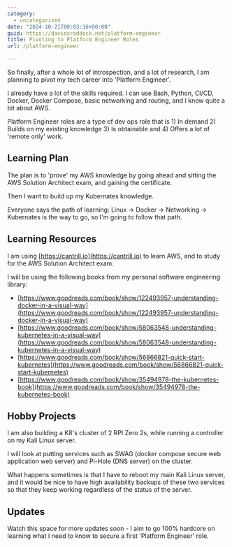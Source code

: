 ```yaml
---
category:
  - uncategorized
date: "2024-10-21T00:03:36+00:00"
guid: https://davidcraddock.net/platform-engineer
title: Pivoting to Platform Engineer Roles
url: /platform-engineer

---
```


So finally, after a whole lot of introspection, and a lot of research, I am planning to pivot my tech career into 'Platform Engineer'.

I already have a lot of the skills required. I can use Bash, Python, CI/CD, Docker, Docker Compose, basic networking and routing, and I know quite a bit about AWS.

Platform Engineer roles are a type of dev ops role that is 1) In demand 2) Builds on my existing knowledge 3) Is obtainable and 4) Offers a lot of 'remote only' work.

## Learning Plan

The plan is to 'prove' my AWS knowledge by going ahead and sitting the AWS Solution Architect exam, and gaining the certificate.

Then I want to build up my Kubernates knowledge.

Everyone says the path of learning: Linux -> Docker -> Networking -> Kubernates is the way to go, so I'm going to follow that path.

## Learning Resources

I am using [https://cantrill.io](https://cantrill.io) to learn AWS, and to study for the AWS Solution Architect exam.

I will be using the following books from my personal software engineering library:

* [https://www.goodreads.com/book/show/122493957-understanding-docker-in-a-visual-way](https://www.goodreads.com/book/show/122493957-understanding-docker-in-a-visual-way)
* [https://www.goodreads.com/book/show/58063548-understanding-kubernetes-in-a-visual-way](https://www.goodreads.com/book/show/58063548-understanding-kubernetes-in-a-visual-way)
* [https://www.goodreads.com/book/show/56866821-quick-start-kubernetes](https://www.goodreads.com/book/show/56866821-quick-start-kubernetes)
* [https://www.goodreads.com/book/show/35494978-the-kubernetes-book](https://www.goodreads.com/book/show/35494978-the-kubernetes-book)

## Hobby Projects

I am also building a K8's cluster of 2 RPI Zero 2s, while running a controller on my Kali Linux server.

I will look at putting services such as SWAG (docker compose secure web application web server) and Pi-Hole (DNS server) on the cluster.

What happens sometimes is that I have to reboot my main Kali Linux server, and it would be nice to have high availability backups of these two services so that they keep working regardless of the status of the server.

## Updates

Watch this space for more updates soon - I aim to go 100% hardcore on learning what I need to know to secure a first 'Platform Engineer' role.


